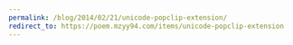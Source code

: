 ```yaml
---
permalink: /blog/2014/02/21/unicode-popclip-extension/
redirect_to: https://poem.mzyy94.com/items/unicode-popclip-extension
---
```

